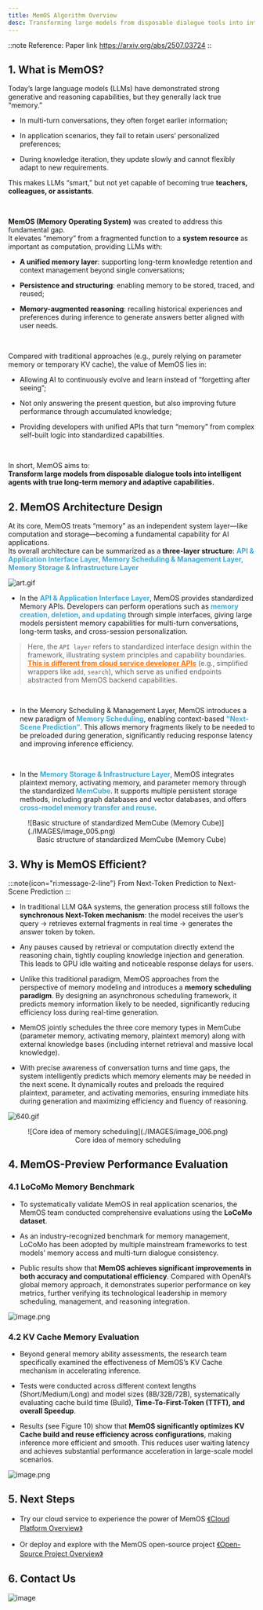 ```yaml
---
title: MemOS Algorithm Overview
desc: Transforming large models from disposable dialogue tools into intelligent agents with true long-term memory and adaptive capabilities.
---
```


::note 
Reference: Paper link https://arxiv.org/abs/2507.03724
::

## 1. What is MemOS?

Today’s large language models (LLMs) have demonstrated strong generative and reasoning capabilities, but they generally lack true “memory.”

*   In multi-turn conversations, they often forget earlier information;
    
*   In application scenarios, they fail to retain users’ personalized preferences;
    
*   During knowledge iteration, they update slowly and cannot flexibly adapt to new requirements.

This makes LLMs “smart,” but not yet capable of becoming true **teachers, colleagues, or assistants**.


<br>

**MemOS (Memory Operating System)** was created to address this fundamental gap.  
It elevates “memory” from a fragmented function to a **system resource** as important as computation, providing LLMs with:

*   **A unified memory layer**: supporting long-term knowledge retention and context management beyond single conversations;
    
*   **Persistence and structuring**: enabling memory to be stored, traced, and reused;
    
*   **Memory-augmented reasoning**: recalling historical experiences and preferences during inference to generate answers better aligned with user needs.
    

<br>

Compared with traditional approaches (e.g., purely relying on parameter memory or temporary KV cache), the value of MemOS lies in:

*   Allowing AI to continuously evolve and learn instead of “forgetting after seeing”;
    
*   Not only answering the present question, but also improving future performance through accumulated knowledge;
    
*   Providing developers with unified APIs that turn “memory” from complex self-built logic into standardized capabilities.
    

<br>

In short, MemOS aims to:  
**Transform large models from disposable dialogue tools into intelligent agents with true long-term memory and adaptive capabilities.**


## 2. MemOS Architecture Design

At its core, MemOS treats “memory” as an independent system layer—like computation and storage—becoming a fundamental capability for AI applications.  
Its overall architecture can be summarized as a **three-layer structure**: <span style="color: rgb(61, 170, 214);">**API & Application Interface Layer, Memory Scheduling & Management Layer, Memory Storage & Infrastructure Layer**</span>

![art.gif](./IMAGES/image_001.gif)

*   In the <span style="color: rgb(61, 170, 214);">**API & Application Interface Layer**</span>, MemOS provides standardized Memory APIs. Developers can perform operations such as <span style="color: rgb(61, 170, 214);">**memory creation, deletion, and updating**</span> through simple interfaces, giving large models persistent memory capabilities for multi-turn conversations, long-term tasks, and cross-session personalization.
    

> Here, the `API layer` refers to standardized interface design within the framework, illustrating system principles and capability boundaries. <span style="color: #ff7100;">**<u>This is different from cloud service developer APIs</u>** </span> (e.g., simplified wrappers like `add`, `search`), which serve as unified endpoints abstracted from MemOS backend capabilities.


<br>

*   In the Memory Scheduling & Management Layer, MemOS introduces a new paradigm of <span style="color: rgb(61, 170, 214);">**Memory Scheduling**</span>, enabling context-based <span style="color: rgb(61, 170, 214);">**“Next-Scene Prediction”**</span>. This allows memory fragments likely to be needed to be preloaded during generation, significantly reducing response latency and improving inference efficiency.

    
<br>

*   In the <span style="color: rgb(61, 170, 214);">**Memory Storage & Infrastructure Layer**</span>, MemOS integrates plaintext memory, activating memory, and parameter memory through the standardized <span style="color: rgb(61, 170, 214);">**MemCube**</span>. It supports multiple persistent storage methods, including graph databases and vector databases, and offers <span style="color: rgb(61, 170, 214);">**cross-model memory transfer and reuse**</span>.
    

<figure style="width: fit-content">
  ![Basic structure of standardized MemCube (Memory Cube)](./IMAGES/image_005.png)
  <figcaption style="text-align: center;">Basic structure of standardized MemCube (Memory Cube)</figcaption>
</figure>


## 3. Why is MemOS Efficient?

:::note{icon="ri:message-2-line"}
From Next-Token Prediction to Next-Scene Prediction
:::

*   In traditional LLM Q&A systems, the generation process still follows the **synchronous Next-Token mechanism**: the model receives the user’s query → retrieves external fragments in real time → generates the answer token by token.
    
*   Any pauses caused by retrieval or computation directly extend the reasoning chain, tightly coupling knowledge injection and generation. This leads to GPU idle waiting and noticeable response delays for users.
    
*   Unlike this traditional paradigm, MemOS approaches from the perspective of memory modeling and introduces a **memory scheduling paradigm**. By designing an asynchronous scheduling framework, it predicts memory information likely to be needed, significantly reducing efficiency loss during real-time generation.
    
*   MemOS jointly schedules the three core memory types in MemCube (parameter memory, activating memory, plaintext memory) along with external knowledge bases (including internet retrieval and massive local knowledge).
    
*   With precise awareness of conversation turns and time gaps, the system intelligently predicts which memory elements may be needed in the next scene. It dynamically routes and preloads the required plaintext, parameter, and activating memories, ensuring immediate hits during generation and maximizing efficiency and fluency of reasoning.
    

![640.gif](./IMAGES/image_002.gif)

<figure style="width: fit-content">
  ![Core idea of memory scheduling](./IMAGES/image_006.png)
  <figcaption style="text-align: center;">Core idea of memory scheduling</figcaption>
</figure>


## 4. MemOS-Preview Performance Evaluation

### 4.1 LoCoMo Memory Benchmark

*   To systematically validate MemOS in real application scenarios, the MemOS team conducted comprehensive evaluations using the **LoCoMo dataset**.
    
*   As an industry-recognized benchmark for memory management, LoCoMo has been adopted by multiple mainstream frameworks to test models’ memory access and multi-turn dialogue consistency.
    
*   Public results show that **MemOS achieves significant improvements in both accuracy and computational efficiency**. Compared with OpenAI’s global memory approach, it demonstrates superior performance on key metrics, further verifying its technological leadership in memory scheduling, management, and reasoning integration.
    

![image.png](./IMAGES/image_003.png)


### 4.2 KV Cache Memory Evaluation

*   Beyond general memory ability assessments, the research team specifically examined the effectiveness of MemOS’s KV Cache mechanism in accelerating inference.
    
*   Tests were conducted across different context lengths (Short/Medium/Long) and model sizes (8B/32B/72B), systematically evaluating cache build time (Build), **Time-To-First-Token (TTFT), and overall Speedup**.
    
*   Results (see Figure 10) show that **MemOS significantly optimizes KV Cache build and reuse efficiency across configurations**, making inference more efficient and smooth. This reduces user waiting latency and achieves substantial performance acceleration in large-scale model scenarios.
    

![image.png](./IMAGES/image_004.png)


## 5. Next Steps

*   Try our cloud service to experience the power of MemOS [《Cloud Platform Overview》](/dashboard/overview)
    
*   Or deploy and explore with the MemOS open-source project [《Open-Source Project Overview》](/open_source/home/overview)
    

## 6. Contact Us

![image](./IMAGES/image_007.png)
